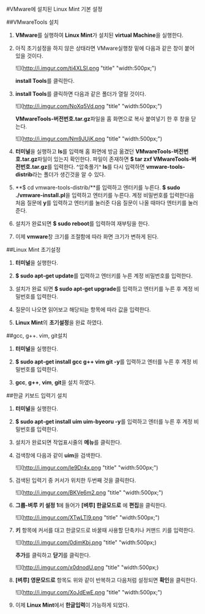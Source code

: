 #VMware에 설치된 Linux Mint 기본 설정

##VMwareTools 설치
1. **VMware**를 실행하여 **Linux Mint**가 설치된 **virtual Machine**을 실행한다.

2. 아직 초기설정을 하지 않은 상태라면 VMware실행창 밑에 다음과 같은 창이 붙어있을 것이다.

	![](http://i.imgur.com/ti4XLSI.png "title" "width:500px;")
    
	 **install Tools**를 클릭한다.
    
3. **install Tools**를 클릭하면 다음과 같은 폴더가 열릴 것이다.

	![](http://i.imgur.com/NoXq5Vd.png "title" "width:500px;")
    
    **VMwareTools-버전번호.tar.gz**파일을 홈 화면으로 복사 붙여넣기 한 후 창을 닫는다.
    
    ![](http://i.imgur.com/Nm9JUjK.png "title" "width:500px;")
    
4. **터미널**을 실행하고 **ls**를 입력해 홈 화면에 방금 옮겼던 **VMwareTools-버전번호.tar.gz**파일이 있는지 확인한다.
	파일이 존재하면 **$ tar zxf VMwareTools-버전번호.tar.gz**를 입력한다. ^압축풀기^
	**ls**를 다시 입력하면 **vmware-tools-distrib**라는 폴더가 생긴것을 알 수 있다.
    
5. **$ cd vmware-tools-distrib/**를 입력하고 엔터키를 누른다.
	**$ sudo ./vmware-install.pl**을 입력하고 엔터키를 누른다.
    계정 비밀번호를 입력한다음 처음 질문에 **y**를 입력하고 엔터키를 눌러준 다음 질문이 나올 때마다 엔터키를 눌러준다.

6. 설치가 완료되면 **$ sudo reboot**를 입력하여 재부팅을 한다.

7. 이제 **vmware**창 크기를 조절함에 따라 화면 크기가 변하게 된다.

##Linux Mint 초기설정
1. **터미널**을 실행한다.

2. **$ sudo apt-get update**를 입력하고 엔터키를 누른  계정 비밀번호를 입력한다.

3. 설치가 완료 되면 **$ sudo apt-get upgrade**를 입력하고 엔터키를 누른 후 계정 비밀번호를 입력한다.

4. 질문이 나오면 읽어보고 해당되늗 항목에 따라 값을 입력한다.

5. **Linux Mint**의 **초기설정**을 완료 하였다.

##gcc, g++. vim, git설치
1. **터미널**을 실행한다.

2. **$ sudo apt-get install gcc g++ vim git -y**를 입력하고 엔터를 누른 후 계정 비밀번호를 입력한다.

3. **gcc**, **g++**, **vim**, **git**을 설치 하였다.

##한글 키보드 입력기 설치
1. **터미널**을 실행한다.

2. **$ sudo apt-get install uim uim-byeoru -y**를 입력하고 엔터를 누른 후 계정 비밀번호를 입력한다.

3. 설치가 완료되면 작업표시줄의 **메뉴**를 클릭한다.
 
4. 검색창에 다음과 같이 **uim**을 검색한다.

	![](http://i.imgur.com/le9Dr4x.png "title" "width:500px;")
    
5. 검색된 입력기 중 커서가 위치한 두번째 것을 클릭한다.

	![](http://i.imgur.com/BKVe6m2.png "title" "width:500px;")
    
6. **그룹-벼루 키 설정 1**에 들어가 **[벼루] 한글모드로** 에 **편집**을 클릭한다.

	![](http://i.imgur.com/XTwLTl9.png "title" "width:500px;")
    
7. **키** 항목에 커서를 대고 한글모드로 바꿀때 사용할 단축키나 커맨드 키를 입력한다.

	![](http://i.imgur.com/0dimKbj.png "title" "width:500px;)
    
    **추가**를 클릭하고 **닫기**를 클릭한다.
    
    ![](http://i.imgur.com/x0dnodU.png "title" "width:500px;)
    
8. **[벼루] 영문모드로** 항목도 위와 같이 반복하고 다음처럼 설정되면 **확인**을 클릭한다.

	![](http://i.imgur.com/XoJdEwE.png "title" "width:500px;")
    
9. 	이제 **Linux Mint**에서 **한글입력**이 가능하게 되었다.